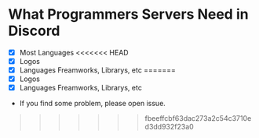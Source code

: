 # What Programmers Servers Need in Discord 

- [x] Most Languages 
<<<<<<< HEAD
- [X] Logos
- [X] Languages Freamworks, Librarys, etc 
=======
- [x] Logos
- [x] Languages Freamworks, Librarys, etc 
- If you find some problem, please open issue.
>>>>>>> fbeeffcbf63dac273a2c54c3710ed3dd932f23a0
